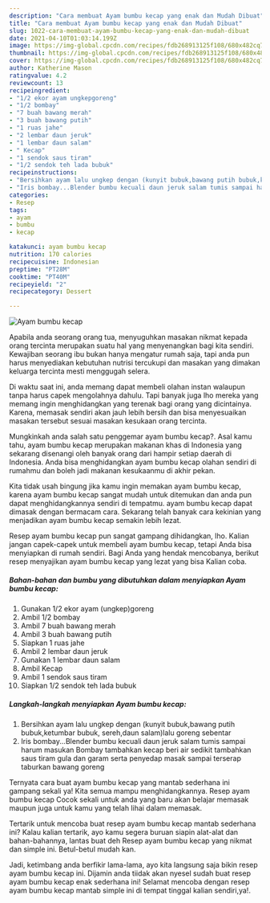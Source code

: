 ```yaml
---
description: "Cara membuat Ayam bumbu kecap yang enak dan Mudah Dibuat"
title: "Cara membuat Ayam bumbu kecap yang enak dan Mudah Dibuat"
slug: 1022-cara-membuat-ayam-bumbu-kecap-yang-enak-dan-mudah-dibuat
date: 2021-04-10T01:03:14.199Z
image: https://img-global.cpcdn.com/recipes/fdb268913125f108/680x482cq70/ayam-bumbu-kecap-foto-resep-utama.jpg
thumbnail: https://img-global.cpcdn.com/recipes/fdb268913125f108/680x482cq70/ayam-bumbu-kecap-foto-resep-utama.jpg
cover: https://img-global.cpcdn.com/recipes/fdb268913125f108/680x482cq70/ayam-bumbu-kecap-foto-resep-utama.jpg
author: Katherine Mason
ratingvalue: 4.2
reviewcount: 13
recipeingredient:
- "1/2 ekor ayam ungkepgoreng"
- "1/2 bombay"
- "7 buah bawang merah"
- "3 buah bawang putih"
- "1 ruas jahe"
- "2 lembar daun jeruk"
- "1 lembar daun salam"
- " Kecap"
- "1 sendok saus tiram"
- "1/2 sendok teh lada bubuk"
recipeinstructions:
- "Bersihkan ayam lalu ungkep dengan (kunyit bubuk,bawang putih bubuk,ketumbar bubuk, sereh,daun salam)lalu goreng sebentar"
- "Iris bombay...Blender bumbu kecuali daun jeruk salam tumis sampai harum masukan Bombay tambahkan kecap beri air sedikit tambahkan saus tiram gula dan garam serta penyedap masak sampai terserap taburkan bawang goreng"
categories:
- Resep
tags:
- ayam
- bumbu
- kecap

katakunci: ayam bumbu kecap 
nutrition: 170 calories
recipecuisine: Indonesian
preptime: "PT28M"
cooktime: "PT40M"
recipeyield: "2"
recipecategory: Dessert

---
```



![Ayam bumbu kecap](https://img-global.cpcdn.com/recipes/fdb268913125f108/680x482cq70/ayam-bumbu-kecap-foto-resep-utama.jpg)

Apabila anda seorang orang tua, menyuguhkan masakan nikmat kepada orang tercinta merupakan suatu hal yang menyenangkan bagi kita sendiri. Kewajiban seorang ibu bukan hanya mengatur rumah saja, tapi anda pun harus menyediakan kebutuhan nutrisi tercukupi dan masakan yang dimakan keluarga tercinta mesti menggugah selera.

Di waktu  saat ini, anda memang dapat membeli olahan instan walaupun tanpa harus capek mengolahnya dahulu. Tapi banyak juga lho mereka yang memang ingin menghidangkan yang terenak bagi orang yang dicintainya. Karena, memasak sendiri akan jauh lebih bersih dan bisa menyesuaikan masakan tersebut sesuai masakan kesukaan orang tercinta. 



Mungkinkah anda salah satu penggemar ayam bumbu kecap?. Asal kamu tahu, ayam bumbu kecap merupakan makanan khas di Indonesia yang sekarang disenangi oleh banyak orang dari hampir setiap daerah di Indonesia. Anda bisa menghidangkan ayam bumbu kecap olahan sendiri di rumahmu dan boleh jadi makanan kesukaanmu di akhir pekan.

Kita tidak usah bingung jika kamu ingin memakan ayam bumbu kecap, karena ayam bumbu kecap sangat mudah untuk ditemukan dan anda pun dapat menghidangkannya sendiri di tempatmu. ayam bumbu kecap dapat dimasak dengan bermacam cara. Sekarang telah banyak cara kekinian yang menjadikan ayam bumbu kecap semakin lebih lezat.

Resep ayam bumbu kecap pun sangat gampang dihidangkan, lho. Kalian jangan capek-capek untuk membeli ayam bumbu kecap, tetapi Anda bisa menyiapkan di rumah sendiri. Bagi Anda yang hendak mencobanya, berikut resep menyajikan ayam bumbu kecap yang lezat yang bisa Kalian coba.

<!--inarticleads1-->

##### Bahan-bahan dan bumbu yang dibutuhkan dalam menyiapkan Ayam bumbu kecap:

1. Gunakan 1/2 ekor ayam (ungkep)goreng
1. Ambil 1/2 bombay
1. Ambil 7 buah bawang merah
1. Ambil 3 buah bawang putih
1. Siapkan 1 ruas jahe
1. Ambil 2 lembar daun jeruk
1. Gunakan 1 lembar daun salam
1. Ambil  Kecap
1. Ambil 1 sendok saus tiram
1. Siapkan 1/2 sendok teh lada bubuk




<!--inarticleads2-->

##### Langkah-langkah menyiapkan Ayam bumbu kecap:

1. Bersihkan ayam lalu ungkep dengan (kunyit bubuk,bawang putih bubuk,ketumbar bubuk, sereh,daun salam)lalu goreng sebentar
1. Iris bombay...Blender bumbu kecuali daun jeruk salam tumis sampai harum masukan Bombay tambahkan kecap beri air sedikit tambahkan saus tiram gula dan garam serta penyedap masak sampai terserap taburkan bawang goreng




Ternyata cara buat ayam bumbu kecap yang mantab sederhana ini gampang sekali ya! Kita semua mampu menghidangkannya. Resep ayam bumbu kecap Cocok sekali untuk anda yang baru akan belajar memasak maupun juga untuk kamu yang telah lihai dalam memasak.

Tertarik untuk mencoba buat resep ayam bumbu kecap mantab sederhana ini? Kalau kalian tertarik, ayo kamu segera buruan siapin alat-alat dan bahan-bahannya, lantas buat deh Resep ayam bumbu kecap yang nikmat dan simple ini. Betul-betul mudah kan. 

Jadi, ketimbang anda berfikir lama-lama, ayo kita langsung saja bikin resep ayam bumbu kecap ini. Dijamin anda tiidak akan nyesel sudah buat resep ayam bumbu kecap enak sederhana ini! Selamat mencoba dengan resep ayam bumbu kecap mantab simple ini di tempat tinggal kalian sendiri,ya!.

